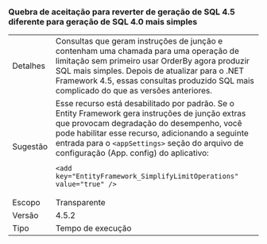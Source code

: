 ### <a name="opt-in-break-to-revert-from-different-45-sql-generation-to-simpler-40-sql-generation"></a>Quebra de aceitação para reverter de geração de SQL 4.5 diferente para geração de SQL 4.0 mais simples

|   |   |
|---|---|
|Detalhes|Consultas que geram instruções de junção e contenham uma chamada para uma operação de limitação sem primeiro usar OrderBy agora produzir SQL mais simples. Depois de atualizar para o .NET Framework 4.5, essas consultas produzido SQL mais complicado do que as versões anteriores.|
|Sugestão|Esse recurso está desabilitado por padrão. Se o Entity Framework gera instruções de junção extras que provocam degradação do desempenho, você pode habilitar esse recurso, adicionando a seguinte entrada para o <code>&lt;appSettings&gt;</code> seção do arquivo de configuração (App. config) do aplicativo:<pre><code class="language-xml">&lt;add key=&quot;EntityFramework_SimplifyLimitOperations&quot; value=&quot;true&quot; /&gt;&#13;&#10;</code></pre>|
|Escopo|Transparente|
|Versão|4.5.2|
|Tipo|Tempo de execução|

